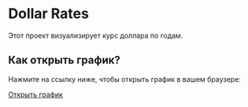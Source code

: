 # Dollar Rates

Этот проект визуализирует курс доллара по годам.

## Как открыть график?

Нажмите на ссылку ниже, чтобы открыть график в вашем браузере:

[Открыть график](https://pavangelika.github.io/CurrencyRate/)
